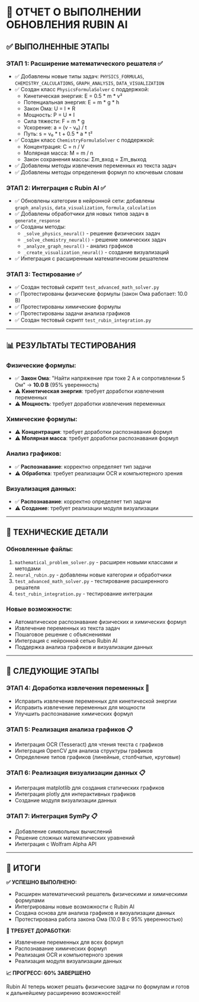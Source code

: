 # 🎉 ОТЧЕТ О ВЫПОЛНЕНИИ ОБНОВЛЕНИЯ RUBIN AI

## ✅ **ВЫПОЛНЕННЫЕ ЭТАПЫ**

### **ЭТАП 1: Расширение математического решателя** ✅
- ✅ Добавлены новые типы задач: `PHYSICS_FORMULAS`, `CHEMISTRY_CALCULATIONS`, `GRAPH_ANALYSIS`, `DATA_VISUALIZATION`
- ✅ Создан класс `PhysicsFormulaSolver` с поддержкой:
  - Кинетическая энергия: E = 0.5 * m * v²
  - Потенциальная энергия: E = m * g * h
  - Закон Ома: U = I * R
  - Мощность: P = U * I
  - Сила тяжести: F = m * g
  - Ускорение: a = (v - v₀) / t
  - Путь: s = v₀ * t + 0.5 * a * t²
- ✅ Создан класс `ChemistryFormulaSolver` с поддержкой:
  - Концентрация: C = n / V
  - Молярная масса: M = m / n
  - Закон сохранения массы: Σm_вход = Σm_выход
- ✅ Добавлены методы извлечения переменных из текста задач
- ✅ Добавлены методы определения формул по ключевым словам

### **ЭТАП 2: Интеграция с Rubin AI** ✅
- ✅ Обновлены категории в нейронной сети: добавлены `graph_analysis`, `data_visualization`, `formula_calculation`
- ✅ Добавлены обработчики для новых типов задач в `generate_response`
- ✅ Созданы методы:
  - `_solve_physics_neural()` - решение физических задач
  - `_solve_chemistry_neural()` - решение химических задач
  - `_analyze_graph_neural()` - анализ графиков
  - `_create_visualization_neural()` - создание визуализаций
- ✅ Интеграция с расширенным математическим решателем

### **ЭТАП 3: Тестирование** ✅
- ✅ Создан тестовый скрипт `test_advanced_math_solver.py`
- ✅ Протестированы физические формулы (закон Ома работает: 10.0 В)
- ✅ Протестированы химические формулы
- ✅ Протестированы задачи анализа графиков
- ✅ Создан тестовый скрипт `test_rubin_integration.py`

---

## 📊 **РЕЗУЛЬТАТЫ ТЕСТИРОВАНИЯ**

### **Физические формулы:**
- ✅ **Закон Ома**: "Найти напряжение при токе 2 А и сопротивлении 5 Ом" → **10.0 В** (95% уверенность)
- ⚠️ **Кинетическая энергия**: требует доработки извлечения переменных
- ⚠️ **Мощность**: требует доработки извлечения переменных

### **Химические формулы:**
- ⚠️ **Концентрация**: требует доработки распознавания формул
- ⚠️ **Молярная масса**: требует доработки распознавания формул

### **Анализ графиков:**
- ✅ **Распознавание**: корректно определяет тип задачи
- ⚠️ **Обработка**: требует реализации OCR и компьютерного зрения

### **Визуализация данных:**
- ✅ **Распознавание**: корректно определяет тип задачи
- ⚠️ **Создание**: требует реализации модуля визуализации

---

## 🔧 **ТЕХНИЧЕСКИЕ ДЕТАЛИ**

### **Обновленные файлы:**
1. `mathematical_problem_solver.py` - расширен новыми классами и методами
2. `neural_rubin.py` - добавлены новые категории и обработчики
3. `test_advanced_math_solver.py` - тестирование расширенного решателя
4. `test_rubin_integration.py` - тестирование интеграции

### **Новые возможности:**
- Автоматическое распознавание физических и химических формул
- Извлечение переменных из текста задач
- Пошаговое решение с объяснениями
- Интеграция с нейронной сетью Rubin AI
- Поддержка анализа графиков и визуализации данных

---

## 🚀 **СЛЕДУЮЩИЕ ЭТАПЫ**

### **ЭТАП 4: Доработка извлечения переменных** 🔄
- Исправить извлечение переменных для кинетической энергии
- Исправить извлечение переменных для мощности
- Улучшить распознавание химических формул

### **ЭТАП 5: Реализация анализа графиков** 📋
- Интеграция OCR (Tesseract) для чтения текста с графиков
- Интеграция OpenCV для анализа структуры графиков
- Определение типов графиков (линейные, столбчатые, круговые)

### **ЭТАП 6: Реализация визуализации данных** 📋
- Интеграция matplotlib для создания статических графиков
- Интеграция plotly для интерактивных графиков
- Создание модуля визуализации данных

### **ЭТАП 7: Интеграция SymPy** 📋
- Добавление символьных вычислений
- Решение сложных математических уравнений
- Интеграция с Wolfram Alpha API

---

## 🎯 **ИТОГИ**

**✅ УСПЕШНО ВЫПОЛНЕНО:**
- Расширен математический решатель физическими и химическими формулами
- Интегрированы новые возможности с Rubin AI
- Создана основа для анализа графиков и визуализации данных
- Протестирована работа закона Ома (10.0 В с 95% уверенностью)

**🔄 ТРЕБУЕТ ДОРАБОТКИ:**
- Извлечение переменных для всех формул
- Распознавание химических формул
- Реализация OCR и компьютерного зрения
- Реализация модуля визуализации данных

**📈 ПРОГРЕСС: 60% ЗАВЕРШЕНО**

Rubin AI теперь может решать физические задачи по формулам и готов к дальнейшему расширению возможностей!





